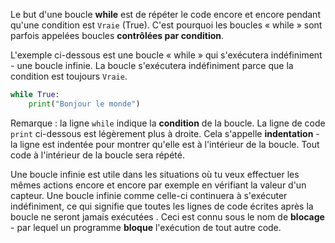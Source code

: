 Le but d'une boucle **while** est de répéter le code encore et encore pendant qu'une condition est `Vraie` (True). C'est pourquoi les boucles « while » sont parfois appelées boucles **contrôlées par condition**.

L'exemple ci-dessous est une boucle « while » qui s'exécutera indéfiniment - une boucle infinie. La boucle s'exécutera indéfiniment parce que la condition est toujours `Vraie`.

```python
while True:
    print("Bonjour le monde")
```

Remarque : la ligne `while` indique la **condition** de la boucle. La ligne de code `print` ci-dessous est légèrement plus à droite. Cela s'appelle __indentation__ - la ligne est indentée pour montrer qu'elle est à l'intérieur de la boucle. Tout code à l'intérieur de la boucle sera répété.

Une boucle infinie est utile dans les situations où tu veux effectuer les mêmes actions encore et encore par exemple en vérifiant la valeur d'un capteur. Une boucle infinie comme celle-ci continuera à s'exécuter indéfiniment, ce qui signifie que toutes les lignes de code écrites après la boucle ne seront jamais exécutées . Ceci est connu sous le nom de **blocage** - par lequel un programme **bloque** l'exécution de tout autre code.
